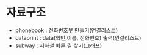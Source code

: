 # 자료구조
- phonebook : 전화번호부 만들기(연결리스트)
- dataprint : data(학번,이름, 전화번호) 출력(연결리스트)
- subway : 지하철 빠른 길 찾기(그래프)
